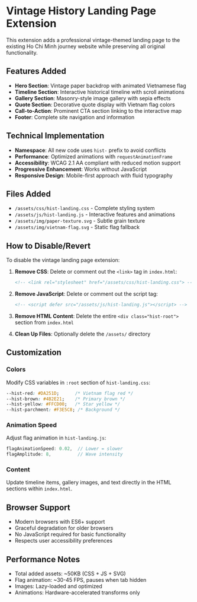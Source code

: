 # Vintage History Landing Page Extension

This extension adds a professional vintage-themed landing page to the existing Ho Chi Minh journey website while preserving all original functionality.

## Features Added

- **Hero Section**: Vintage paper backdrop with animated Vietnamese flag
- **Timeline Section**: Interactive historical timeline with scroll animations
- **Gallery Section**: Masonry-style image gallery with sepia effects
- **Quote Section**: Decorative quote display with Vietnam flag colors
- **Call-to-Action**: Prominent CTA section linking to the interactive map
- **Footer**: Complete site navigation and information

## Technical Implementation

- **Namespace**: All new code uses `hist-` prefix to avoid conflicts
- **Performance**: Optimized animations with `requestAnimationFrame`
- **Accessibility**: WCAG 2.1 AA compliant with reduced motion support
- **Progressive Enhancement**: Works without JavaScript
- **Responsive Design**: Mobile-first approach with fluid typography

## Files Added

- `/assets/css/hist-landing.css` - Complete styling system
- `/assets/js/hist-landing.js` - Interactive features and animations
- `/assets/img/paper-texture.svg` - Subtle grain texture
- `/assets/img/vietnam-flag.svg` - Static flag fallback

## How to Disable/Revert

To disable the vintage landing page extension:

1. **Remove CSS**: Delete or comment out the `<link>` tag in `index.html`:
   ```html
   <!-- <link rel="stylesheet" href="/assets/css/hist-landing.css"> -->
   ```

2. **Remove JavaScript**: Delete or comment out the script tag:
   ```html
   <!-- <script defer src="/assets/js/hist-landing.js"></script> -->
   ```

3. **Remove HTML Content**: Delete the entire `<div class="hist-root">` section from `index.html`

4. **Clean Up Files**: Optionally delete the `/assets/` directory

## Customization

### Colors
Modify CSS variables in `:root` section of `hist-landing.css`:
```css
--hist-red: #DA251D;      /* Vietnam flag red */
--hist-brown: #4B2E21;    /* Primary brown */
--hist-yellow: #FFCD00;   /* Star yellow */
--hist-parchment: #F3E5C8; /* Background */
```

### Animation Speed
Adjust flag animation in `hist-landing.js`:
```javascript
flagAnimationSpeed: 0.02,  // Lower = slower
flagAmplitude: 8,          // Wave intensity
```

### Content
Update timeline items, gallery images, and text directly in the HTML sections within `index.html`.

## Browser Support

- Modern browsers with ES6+ support
- Graceful degradation for older browsers
- No JavaScript required for basic functionality
- Respects user accessibility preferences

## Performance Notes

- Total added assets: ~50KB (CSS + JS + SVG)
- Flag animation: ~30-45 FPS, pauses when tab hidden
- Images: Lazy-loaded and optimized
- Animations: Hardware-accelerated transforms only